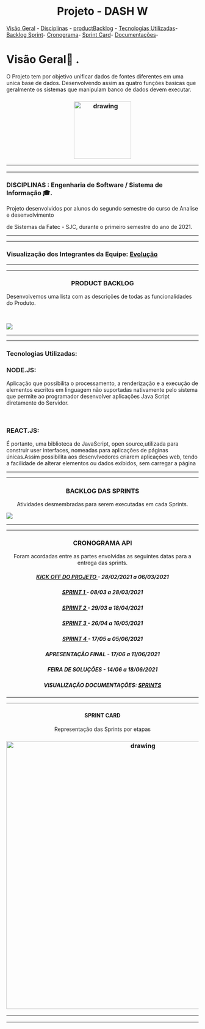 
<h1 align="center">Projeto - DASH W </h1




<p align="center">
    <a href="#Visao-Geral">Visão Geral</a> -
    <a href="#Disciplinas">Disciplinas</a> -
    <a href="#productBacklog">productBacklog</a> -
    <a href="#tecnologias-utilizadas">Tecnologias Utilizadas</a>-
    <a href="#Backlog - Sprint">Backlog Sprint</a>-
    <a href="#Cronograma">Cronograma</a>-
    <a href="#Sprint-Card">Sprint Card</a>-
    <a href="#Documentações">Documentações</a>-
</p>


# Visão Geral🔎 .


O Projeto tem por objetivo unificar dados de fontes diferentes em uma unica base de dados.
Desenvolvendo assim as quatro funções basicas que geralmente os sistemas que manipulam 
banco de dados devem executar.  

<h3 align = "center">  <img src="https://user-images.githubusercontent.com/83122390/116773323-2706ba00-aa2b-11eb-94a9-4d30e187ed39.jpg"  alt="drawing" width =150 </h3>


<p align "center">

   <hr>

   <p align ="center">

   <p align "center">

   <hr>

   <p align ="center">


 <h5 align = "center">


  <p align ="center">


### DISCIPLINAS : Engenharia de Software / Sistema de Informação 🎓.

Projeto desenvolvidos por alunos do segundo semestre do curso de Analise e desenvolvimento 

de Sistemas da Fatec - SJC, durante o primeiro semestre do ano de 2021.

<hr>

   <p align ="center">

   <p align "center">

   <hr>

   <p align ="center">


 

 ### Visualização dos Integrantes da Equipe: [Evolução]() 

 <hr>

   <p align ="center">

   <p align "center">

   <hr>

   <p align ="center">

   <h3 align="center">PRODUCT BACKLOG</h3>

<h align="center">Desenvolvemos uma lista com as descrições de todas as funcionalidades do Produto.</h>

 <br/>

![](https://user-images.githubusercontent.com/73767256/115166210-5101c900-a088-11eb-9064-126610d986e2.jpeg)

 <hr>

   <p align ="center">

   <p align "center">

   <hr>

   <p align ="center">

   ### Tecnologias Utilizadas:

  ### NODE.JS: 
   Aplicação que possibilita o processamento, a renderização e a execução de elementos escritos em linguagem não suportadas nativamente pelo sistema que permite ao programador desenvolver aplicações Java Script diretamente do Servidor.

   <br/>

  ### REACT.JS:
   É portanto, uma biblioteca de JavaScript, open source,utilizada para construir user interfaces, nomeadas para aplicações de páginas únicas.Assim possibilita aos desenvlvedores criarem aplicações web, tendo a facilidade de alterar elementos ou dados exibidos, sem carregar a página  

<p align "center">

   <hr>

   <p align ="center">

   <p align "center">

   <hr>

   <p align ="center">


 <h5 align = "center">


  <p align ="center">


 <h3 align="center">BACKLOG DAS SPRINTS</h3>


 <p align=center>Atividades desmembradas para serem executadas em cada Sprints.



 <br/>

![](https://user-images.githubusercontent.com/73767256/115166281-bfdf2200-a088-11eb-99da-7499a529db65.jpeg)

 <hr>

   <p align ="center">

   <p align "center">

   <hr>

   <p align ="center">

   <h3 align="center">CRONOGRAMA API</h3>


 <p align=center>Foram acordadas entre as partes envolvidas as seguintes datas para a entrega das sprints.

<h5 align = "center">
   <a href=''>
   KICK OFF DO PROJETO </a> - 28/02/2021 a 06/03/2021</h5>

   <h5 align = "center">
   <a href=''>
   SPRINT 1 </a> - 08/03 a 28/03/2021</h5>

   <h5 align = "center">
   <a href=''>
   SPRINT 2 </a> - 29/03 a 18/04/2021</h5>

   <h5 align = "center">
   <a href=''>
   SPRINT 3 </a> - 26/04 a 16/05/2021</h5>

   <h5 align = "center">
   <a href=''>
   SPRINT 4 </a> - 17/05 a 05/06/2021</h5>

   <h5 align = "center">

   APRESENTAÇÃO FINAL </a> - 17/06 a 11/06/2021</h5>

   <h5 align = "center">

   FEIRA DE SOLUÇÕES</a> - 14/06 a 18/06/2021</h5>

   <h5 align = "center">

 VISUALIZAÇÃO DOCUMENTAÇÕES: [SPRINTS]() 

  </h5>

  <p align "center">

   <hr>

   <p align ="center">

   <p align "center">


   <p align ="center">

   <p align "center">

   <hr>

   <p align ="center">
 
 <h5 align = "center">
    <h4 align = "center"> SPRINT CARD </h4>

   <p align=center>Representação das Sprints por etapas

   
   <br/>

   <h3 align = "center">  <img src="https://user-images.githubusercontent.com/73767256/115163610-6115aa80-a080-11eb-8b5c-e6e6811ff4d0.jpeg"   alt="drawing" width =700 </h3>

   <hr>

   <p align ="center">

   <p align "center">

   <hr>

   <p align ="center">


 <h5 align = "center">


  <p align ="center">

  






 




 

  


  







